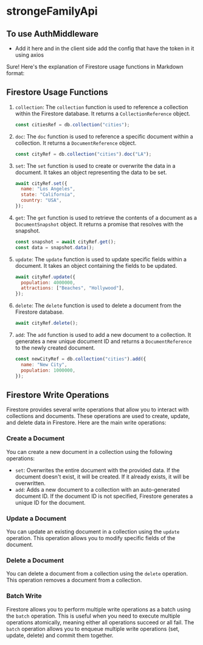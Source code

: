 # strongeFamilyApi

## To use AuthMiddleware

- Add it here and in the client side add the config that have the token in it using axios

Sure! Here's the explanation of Firestore usage functions in Markdown format:

## Firestore Usage Functions

1. `collection`: The `collection` function is used to reference a collection within the Firestore database. It returns a `CollectionReference` object.

   ```javascript
   const citiesRef = db.collection("cities");
   ```

2. `doc`: The `doc` function is used to reference a specific document within a collection. It returns a `DocumentReference` object.

   ```javascript
   const cityRef = db.collection("cities").doc("LA");
   ```

3. `set`: The `set` function is used to create or overwrite the data in a document. It takes an object representing the data to be set.

   ```javascript
   await cityRef.set({
     name: "Los Angeles",
     state: "California",
     country: "USA",
   });
   ```

4. `get`: The `get` function is used to retrieve the contents of a document as a `DocumentSnapshot` object. It returns a promise that resolves with the snapshot.

   ```javascript
   const snapshot = await cityRef.get();
   const data = snapshot.data();
   ```

5. `update`: The `update` function is used to update specific fields within a document. It takes an object containing the fields to be updated.

   ```javascript
   await cityRef.update({
     population: 4000000,
     attractions: ["Beaches", "Hollywood"],
   });
   ```

6. `delete`: The `delete` function is used to delete a document from the Firestore database.

   ```javascript
   await cityRef.delete();
   ```

7. `add`: The `add` function is used to add a new document to a collection. It generates a new unique document ID and returns a `DocumentReference` to the newly created document.
   ```javascript
   const newCityRef = db.collection("cities").add({
     name: "New City",
     population: 1000000,
   });
   ```

## Firestore Write Operations

Firestore provides several write operations that allow you to interact with collections and documents. These operations are used to create, update, and delete data in Firestore. Here are the main write operations:

### Create a Document

You can create a new document in a collection using the following operations:

- `set`: Overwrites the entire document with the provided data. If the document doesn't exist, it will be created. If it already exists, it will be overwritten.
- `add`: Adds a new document to a collection with an auto-generated document ID. If the document ID is not specified, Firestore generates a unique ID for the document.

### Update a Document

You can update an existing document in a collection using the `update` operation. This operation allows you to modify specific fields of the document.

### Delete a Document

You can delete a document from a collection using the `delete` operation. This operation removes a document from a collection.

### Batch Write

Firestore allows you to perform multiple write operations as a batch using the `batch` operation. This is useful when you need to execute multiple operations atomically, meaning either all operations succeed or all fail. The `batch` operation allows you to enqueue multiple write operations (set, update, delete) and commit them together.
